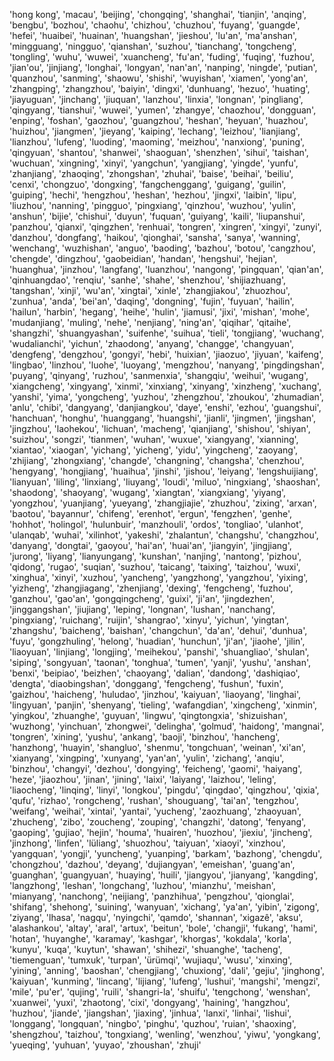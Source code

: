 'hong kong',
'macau',
'beijing',
'chongqing',
'shanghai',
'tianjin',
'anqing',
'bengbu',
'bozhou',
'chaohu',
'chizhou',
'chuzhou',
'fuyang',
'guangde',
'hefei',
'huaibei',
'huainan',
'huangshan',
'jieshou',
'lu'an',
'ma'anshan',
'mingguang',
'ningguo',
'qianshan',
'suzhou',
'tianchang',
'tongcheng',
'tongling',
'wuhu',
'wuwei',
'xuancheng',
'fu'an',
'fuding',
'fuqing',
'fuzhou',
'jian'ou',
'jinjiang',
'longhai',
'longyan',
'nan'an',
'nanping',
'ningde',
'putian',
'quanzhou',
'sanming',
'shaowu',
'shishi',
'wuyishan',
'xiamen',
'yong'an',
'zhangping',
'zhangzhou',
'baiyin',
'dingxi',
'dunhuang',
'hezuo',
'huating',
'jiayuguan',
'jinchang',
'jiuquan',
'lanzhou',
'linxia',
'longnan',
'pingliang',
'qingyang',
'tianshui',
'wuwei',
'yumen',
'zhangye',
'chaozhou',
'dongguan',
'enping',
'foshan',
'gaozhou',
'guangzhou',
'heshan',
'heyuan',
'huazhou',
'huizhou',
'jiangmen',
'jieyang',
'kaiping',
'lechang',
'leizhou',
'lianjiang',
'lianzhou',
'lufeng',
'luoding',
'maoming',
'meizhou',
'nanxiong',
'puning',
'qingyuan',
'shantou',
'shanwei',
'shaoguan',
'shenzhen',
'sihui',
'taishan',
'wuchuan',
'xingning',
'xinyi',
'yangchun',
'yangjiang',
'yingde',
'yunfu',
'zhanjiang',
'zhaoqing',
'zhongshan',
'zhuhai',
'baise',
'beihai',
'beiliu',
'cenxi',
'chongzuo',
'dongxing',
'fangchenggang',
'guigang',
'guilin',
'guiping',
'hechi',
'hengzhou',
'heshan',
'hezhou',
'jingxi',
'laibin',
'lipu',
'liuzhou',
'nanning',
'pingguo',
'pingxiang',
'qinzhou',
'wuzhou',
'yulin',
'anshun',
'bijie',
'chishui',
'duyun',
'fuquan',
'guiyang',
'kaili',
'liupanshui',
'panzhou',
'qianxi',
'qingzhen',
'renhuai',
'tongren',
'xingren',
'xingyi',
'zunyi',
'danzhou',
'dongfang',
'haikou',
'qionghai',
'sansha',
'sanya',
'wanning',
'wenchang',
'wuzhishan',
'anguo',
'baoding',
'bazhou',
'botou',
'cangzhou',
'chengde',
'dingzhou',
'gaobeidian',
'handan',
'hengshui',
'hejian',
'huanghua',
'jinzhou',
'langfang',
'luanzhou',
'nangong',
'pingquan',
'qian'an',
'qinhuangdao',
'renqiu',
'sanhe',
'shahe',
'shenzhou',
'shijiazhuang',
'tangshan',
'xinji',
'wu'an',
'xingtai',
'xinle',
'zhangjiakou',
'zhuozhou',
'zunhua',
'anda',
'bei'an',
'daqing',
'dongning',
'fujin',
'fuyuan',
'hailin',
'hailun',
'harbin',
'hegang',
'heihe',
'hulin',
'jiamusi',
'jixi',
'mishan',
'mohe',
'mudanjiang',
'muling',
'nehe',
'nenjiang',
'ning'an',
'qiqihar',
'qitaihe',
'shangzhi',
'shuangyashan',
'suifenhe',
'suihua',
'tieli',
'tongjiang',
'wuchang',
'wudalianchi',
'yichun',
'zhaodong',
'anyang',
'changge',
'changyuan',
'dengfeng',
'dengzhou',
'gongyi',
'hebi',
'huixian',
'jiaozuo',
'jiyuan',
'kaifeng',
'lingbao',
'linzhou',
'luohe',
'luoyang',
'mengzhou',
'nanyang',
'pingdingshan',
'puyang',
'qinyang',
'ruzhou',
'sanmenxia',
'shangqiu',
'weihui',
'wugang',
'xiangcheng',
'xingyang',
'xinmi',
'xinxiang',
'xinyang',
'xinzheng',
'xuchang',
'yanshi',
'yima',
'yongcheng',
'yuzhou',
'zhengzhou',
'zhoukou',
'zhumadian',
'anlu',
'chibi',
'dangyang',
'danjiangkou',
'daye',
'enshi',
'ezhou',
'guangshui',
'hanchuan',
'honghu',
'huanggang',
'huangshi',
'jianli',
'jingmen',
'jingshan',
'jingzhou',
'laohekou',
'lichuan',
'macheng',
'qianjiang',
'shishou',
'shiyan',
'suizhou',
'songzi',
'tianmen',
'wuhan',
'wuxue',
'xiangyang',
'xianning',
'xiantao',
'xiaogan',
'yichang',
'yicheng',
'yidu',
'yingcheng',
'zaoyang',
'zhijiang',
'zhongxiang',
'changde',
'changning',
'changsha',
'chenzhou',
'hengyang',
'hongjiang',
'huaihua',
'jinshi',
'jishou',
'leiyang',
'lengshuijiang',
'lianyuan',
'liling',
'linxiang',
'liuyang',
'loudi',
'miluo',
'ningxiang',
'shaoshan',
'shaodong',
'shaoyang',
'wugang',
'xiangtan',
'xiangxiang',
'yiyang',
'yongzhou',
'yuanjiang',
'yueyang',
'zhangjiajie',
'zhuzhou',
'zixing',
'arxan',
'baotou',
'bayannur',
'chifeng',
'erenhot',
'ergun',
'fengzhen',
'genhe',
'hohhot',
'holingol',
'hulunbuir',
'manzhouli',
'ordos',
'tongliao',
'ulanhot',
'ulanqab',
'wuhai',
'xilinhot',
'yakeshi',
'zhalantun',
'changshu',
'changzhou',
'danyang',
'dongtai',
'gaoyou',
'hai'an',
'huai'an',
'jiangyin',
'jingjiang',
'jurong',
'liyang',
'lianyungang',
'kunshan',
'nanjing',
'nantong',
'pizhou',
'qidong',
'rugao',
'suqian',
'suzhou',
'taicang',
'taixing',
'taizhou',
'wuxi',
'xinghua',
'xinyi',
'xuzhou',
'yancheng',
'yangzhong',
'yangzhou',
'yixing',
'yizheng',
'zhangjiagang',
'zhenjiang',
'dexing',
'fengcheng',
'fuzhou',
'ganzhou',
'gao'an',
'gongqingcheng',
'guixi',
'ji'an',
'jingdezhen',
'jinggangshan',
'jiujiang',
'leping',
'longnan',
'lushan',
'nanchang',
'pingxiang',
'ruichang',
'ruijin',
'shangrao',
'xinyu',
'yichun',
'yingtan',
'zhangshu',
'baicheng',
'baishan',
'changchun',
'da'an',
'dehui',
'dunhua',
'fuyu',
'gongzhuling',
'helong',
'huadian',
'hunchun',
'ji'an',
'jiaohe',
'jilin',
'liaoyuan',
'linjiang',
'longjing',
'meihekou',
'panshi',
'shuangliao',
'shulan',
'siping',
'songyuan',
'taonan',
'tonghua',
'tumen',
'yanji',
'yushu',
'anshan',
'benxi',
'beipiao',
'beizhen',
'chaoyang',
'dalian',
'dandong',
'dashiqiao',
'dengta',
'diaobingshan',
'donggang',
'fengcheng',
'fushun',
'fuxin',
'gaizhou',
'haicheng',
'huludao',
'jinzhou',
'kaiyuan',
'liaoyang',
'linghai',
'lingyuan',
'panjin',
'shenyang',
'tieling',
'wafangdian',
'xingcheng',
'xinmin',
'yingkou',
'zhuanghe',
'guyuan',
'lingwu',
'qingtongxia',
'shizuishan',
'wuzhong',
'yinchuan',
'zhongwei',
'delingha',
'golmud',
'haidong',
'mangnai',
'tongren',
'xining',
'yushu',
'ankang',
'baoji',
'binzhou',
'hancheng',
'hanzhong',
'huayin',
'shangluo',
'shenmu',
'tongchuan',
'weinan',
'xi'an',
'xianyang',
'xingping',
'xunyang',
'yan'an',
'yulin',
'zichang',
'anqiu',
'binzhou',
'changyi',
'dezhou',
'dongying',
'feicheng',
'gaomi',
'haiyang',
'heze',
'jiaozhou',
'jinan',
'jining',
'laixi',
'laiyang',
'laizhou',
'leling',
'liaocheng',
'linqing',
'linyi',
'longkou',
'pingdu',
'qingdao',
'qingzhou',
'qixia',
'qufu',
'rizhao',
'rongcheng',
'rushan',
'shouguang',
'tai'an',
'tengzhou',
'weifang',
'weihai',
'xintai',
'yantai',
'yucheng',
'zaozhuang',
'zhaoyuan',
'zhucheng',
'zibo',
'zoucheng',
'zouping',
'changzhi',
'datong',
'fenyang',
'gaoping',
'gujiao',
'hejin',
'houma',
'huairen',
'huozhou',
'jiexiu',
'jincheng',
'jinzhong',
'linfen',
'lüliang',
'shuozhou',
'taiyuan',
'xiaoyi',
'xinzhou',
'yangquan',
'yongji',
'yuncheng',
'yuanping',
'barkam',
'bazhong',
'chengdu',
'chongzhou',
'dazhou',
'deyang',
'dujiangyan',
'emeishan',
'guang'an',
'guanghan',
'guangyuan',
'huaying',
'huili',
'jiangyou',
'jianyang',
'kangding',
'langzhong',
'leshan',
'longchang',
'luzhou',
'mianzhu',
'meishan',
'mianyang',
'nanchong',
'neijiang',
'panzhihua',
'pengzhou',
'qionglai',
'shifang',
'shehong',
'suining',
'wanyuan',
'xichang',
'ya'an',
'yibin',
'zigong',
'ziyang',
'lhasa',
'nagqu',
'nyingchi',
'qamdo',
'shannan',
'xigazê',
'aksu',
'alashankou',
'altay',
'aral',
'artux',
'beitun',
'bole',
'changji',
'fukang',
'hami',
'hotan',
'huyanghe',
'karamay',
'kashgar',
'khorgas',
'kokdala',
'korla',
'kunyu',
'kuqa',
'kuytun',
'shawan',
'shihezi',
'shuanghe',
'tacheng',
'tiemenguan',
'tumxuk',
'turpan',
'ürümqi',
'wujiaqu',
'wusu',
'xinxing',
'yining',
'anning',
'baoshan',
'chengjiang',
'chuxiong',
'dali',
'gejiu',
'jinghong',
'kaiyuan',
'kunming',
'lincang',
'lijiang',
'lufeng',
'lushui',
'mangshi',
'mengzi',
'mile',
'pu'er',
'qujing',
'ruili',
'shangri-la',
'shuifu',
'tengchong',
'wenshan',
'xuanwei',
'yuxi',
'zhaotong',
'cixi',
'dongyang',
'haining',
'hangzhou',
'huzhou',
'jiande',
'jiangshan',
'jiaxing',
'jinhua',
'lanxi',
'linhai',
'lishui',
'longgang',
'longquan',
'ningbo',
'pinghu',
'quzhou',
'ruian',
'shaoxing',
'shengzhou',
'taizhou',
'tongxiang',
'wenling',
'wenzhou',
'yiwu',
'yongkang',
'yueqing',
'yuhuan',
'yuyao',
'zhoushan',
'zhuji'
